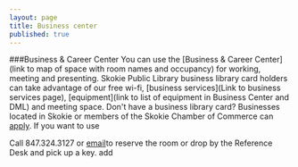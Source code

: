 ```yaml
---
layout: page
title: Business center
published: true
---
```


###Business & Career Center
You can use the [Business & Career Center](link to map of space with room names and occupancy) for working, meeting and presenting. Skokie Public Library business library card holders can take advantage of our free wi-fi, [business services](Link to business services page), [equipment](link to list of equipment in Business Center and DML) and meeting space. Don't have a business library card? Businesses located in Skokie or members of the Skokie Chamber of Commerce can [apply](http://www.skokielibrary.info/s_about/How/business-card-application.pdf). If you want to use


Call 847.324.3127 or [email](jpapke@skokielibrary.info)to reserve the room or drop by the Reference Desk and pick up a key. add